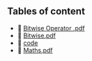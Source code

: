 ## Tables of content
- 📄 [Bitwise Operator .pdf](./Bitwise%20Operator%20.pdf)
- 📄 [Bitwise.pdf](./Bitwise.pdf)
- 📁 [code](./code)
- 📄 [Maths.pdf](./Maths.pdf)
